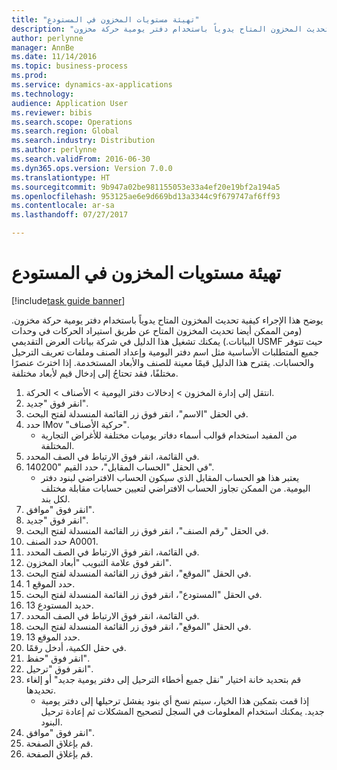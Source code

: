 ```yaml
--- 
title: "تهيئة مستويات المخزون في المستودع"
description: "يوضح هذا الإجراء كيفية تحديث المخزون المتاح يدوياً باستخدام دفتر يومية حركة مخزون."
author: perlynne
manager: AnnBe
ms.date: 11/14/2016
ms.topic: business-process
ms.prod: 
ms.service: dynamics-ax-applications
ms.technology: 
audience: Application User
ms.reviewer: bibis
ms.search.scope: Operations
ms.search.region: Global
ms.search.industry: Distribution
ms.author: perlynne
ms.search.validFrom: 2016-06-30
ms.dyn365.ops.version: Version 7.0.0
ms.translationtype: HT
ms.sourcegitcommit: 9b947a02be981155053e33a4ef20e19bf2a194a5
ms.openlocfilehash: 953125ae6e9d669bd13a3344c9f679747af6ff93
ms.contentlocale: ar-sa
ms.lasthandoff: 07/27/2017

---
```

# تهيئة مستويات المخزون في المستودع

[!include[task guide banner](../../includes/task-guide-banner.md)]

يوضح هذا الإجراء كيفية تحديث المخزون المتاح يدوياً باستخدام دفتر يومية حركة مخزون. (ومن الممكن أيضا تحديث المخزون المتاح عن طريق استيراد الحركات في وحدات البيانات.) يمكنك تشغيل هذا الدليل في شركة بيانات العرض التقديمي USMF حيث تتوفر جميع المتطلبات الأساسية مثل اسم دفتر اليومية وإعداد الصنف وملفات تعريف الترحيل والحسابات. يقترح هذا الدليل قيمًا معينة للصنف والأبعاد المستخدمة. إذا اخترتَ عنصرًا مختلفًا، فقد تحتاجُ إلى إدخال قيم لأبعاد مختلفة.

1. انتقل إلى إدارة المخزون > إدخالات دفتر اليومية > الأصناف > الحركة.
2. انقر فوق "جديد".
3. في الحقل "الاسم"، انقر فوق زر القائمة المنسدلة لفتح البحث.
4. حدد IMov "حركية الأصناف".
    * من المفيد استخدام قوالب أسماء دفاتر يوميات مختلفة للأغراض التجارية المختلفة.  
5. في القائمة، انقر فوق الارتباط في الصف المحدد.
6. في الحقل "الحساب المقابل"، حدد القيم "140200".
    * يعتبر هذا هو الحساب المقابل الذي سيكون الحساب الافتراضي لبنود دفتر اليومية. من الممكن تجاوز الحساب الافتراضي لتعيين حسابات مقابلة مختلف لكل بند.  
7. انقر فوق "موافق".
8. انقر فوق "جديد".
9. في الحقل "رقم الصنف"، انقر فوق زر القائمة المنسدلة لفتح البحث.
10. حدد الصنف A0001.
11. في القائمة، انقر فوق الارتباط في الصف المحدد.
12. انقر فوق علامة التبويب "أبعاد المخزون".
13. في الحقل "الموقع"، انقر فوق زر القائمة المنسدلة لفتح البحث.
14. حدد الموقع 1.
15. في الحقل "المستودع"، انقر فوق زر القائمة المنسدلة لفتح البحث.
16. حديد المستودع 13.
17. في القائمة، انقر فوق الارتباط في الصف المحدد.
18. في الحقل "الموقع"، انقر فوق زر القائمة المنسدلة لفتح البحث.
19. حدد الموقع 13.
20. في حقل الكمية، أدخل رقمًا.
21. انقر فوق "حفظ".
22. انقر فوق "ترحيل".
23. قم بتحديد خانة اختيار "نقل جميع أخطاء الترحيل إلى دفتر يومية جديد" أو إلغاء تحديدها.
    * إذا قمت بتمكين هذا الخيار، سيتم نسخ أي بنود يفشل ترحيلها إلى دفتر يومية جديد. يمكنك استخدام المعلومات في السجل لتصحيح المشكلات ثم إعادة ترحيل البنود.  
24. انقر فوق "موافق".
25. قم بإغلاق الصفحة.
26. قم بإغلاق الصفحة.


